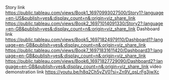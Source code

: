 Story link
  https://public.tableau.com/views/Book1_16970993027500/Story1?:language=en-US&publish=yes&:display_count=n&:origin=viz_share_link
  https://public.tableau.com/views/Book2_16971014091330/Story2?:language=en-GB&publish=yes&:display_count=n&:origin=viz_share_link
Dashboard link
  https://public.tableau.com/views/Book5_16971824979110/Dashboard1?:language=en-GB&publish=yes&:display_count=n&:origin=viz_share_link
  https://public.tableau.com/views/Book7_16971831611420/Dashboard3?:language=en-GB&publish=yes&:display_count=n&:origin=viz_share_link
  https://public.tableau.com/views/Book6_16971827729090/Dashboard2?:language=en-GB&publish=yes&:display_count=n&:origin=viz_share_link
video demonstration link
  https://youtu.be/h8q2Ch5yZV0?si=Zn9V_qsLrFg3jwXc
